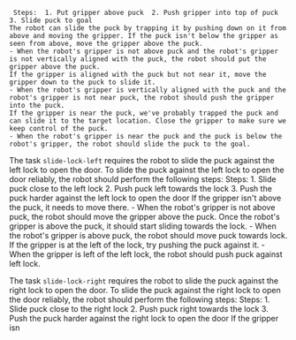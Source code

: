 
     Steps:  1. Put gripper above puck  2. Push gripper into top of puck  3. Slide puck to goal
    The robot can slide the puck by trapping it by pushing down on it from above and moving the gripper. If the puck isn't below the gripper as seen from above, move the gripper above the puck.
    - When the robot's gripper is not above puck and the robot's gripper is not vertically aligned with the puck, the robot should put the gripper above the puck.
    If the gripper is aligned with the puck but not near it, move the gripper down to the puck to slide it.
    - When the robot's gripper is vertically aligned with the puck and the robot's gripper is not near puck, the robot should push the gripper into the puck.
    If the gripper is near the puck, we've probably trapped the puck and can slide it to the target location. Close the gripper to make sure we keep control of the puck.
    - When the robot's gripper is near the puck and the puck is below the robot's gripper, the robot should slide the puck to the goal.


The task `slide-lock-left` requires the robot to slide the puck against the left lock to open the door.
To slide the puck against the left lock to open the door reliably, the robot should perform the following steps:
    Steps:  1. Slide puck close to the left lock  2. Push puck left towards the lock  3. Push the puck harder against the left lock to open the door
    If the gripper isn't above the puck, it needs to move there.
    - When the robot's gripper is not above puck, the robot should move the gripper above the puck.
    Once the robot's gripper is above the puck, it should start sliding towards the lock.
    - When the robot's gripper is above puck, the robot should move puck towards lock.
    If the gripper is at the left of the lock, try pushing the puck against it.
    - When the gripper is left of the left lock, the robot should push puck against left lock.

The task `slide-lock-right` requires the robot to slide the puck against the right lock to open the door.
To slide the puck against the right lock to open the door reliably, the robot should perform the following steps:
    Steps:  1. Slide puck close to the right lock  2. Push puck right towards the lock  3. Push the puck harder against the right lock to open the door
    If the gripper isn